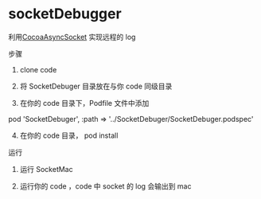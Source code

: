 # socketDebugger

利用[CocoaAsyncSocket](https://github.com/robbiehanson/CocoaAsyncSocket) 实现远程的 log

步骤

1. clone code

2. 将 SocketDebuger 目录放在与你 code 同级目录

3. 在你的 code 目录下，Podfile 文件中添加

pod 'SocketDebuger',
    :path => '../SocketDebuger/SocketDebuger.podspec'

4. 在你的 code 目录， pod install

运行

1. 运行 SocketMac

2. 运行你的 code ，code 中 socket 的 log 会输出到 mac

